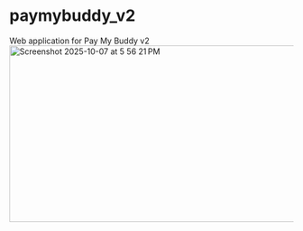 # paymybuddy_v2
Web application for Pay My Buddy v2
<img width="846" height="313" alt="Screenshot 2025-10-07 at 5 56 21 PM" src="https://github.com/user-attachments/assets/0b61a52b-8000-4f33-8ce0-a75f2bc687d7" />
